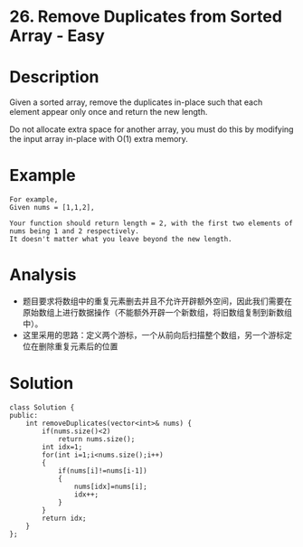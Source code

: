 # 26. Remove Duplicates from Sorted Array - Easy

# Description
Given a sorted array, remove the duplicates in-place such that each element appear only once and return the new length.

Do not allocate extra space for another array, you must do this by modifying the input array in-place with O(1) extra memory.

# Example
```
For example,
Given nums = [1,1,2],

Your function should return length = 2, with the first two elements of nums being 1 and 2 respectively.
It doesn't matter what you leave beyond the new length.
```

# Analysis
- 题目要求将数组中的重复元素删去并且不允许开辟额外空间，因此我们需要在原始数组上进行数据操作（不能额外开辟一个新数组，将旧数组复制到新数组中）。
- 这里采用的思路：定义两个游标，一个从前向后扫描整个数组，另一个游标定位在删除重复元素后的位置

# Solution
```
class Solution {
public:
    int removeDuplicates(vector<int>& nums) {
        if(nums.size()<2)
            return nums.size();
        int idx=1;
        for(int i=1;i<nums.size();i++)
        {
            if(nums[i]!=nums[i-1])
            {
                nums[idx]=nums[i];
                idx++;
            }
        }
        return idx;
    }
};
```
